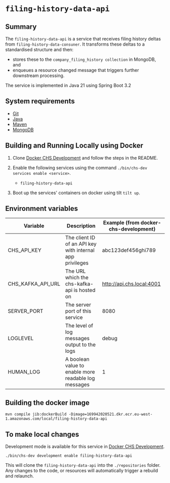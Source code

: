# `filing-history-data-api`

## Summary

The `filing-history-data-api` is a service that receives filing history deltas from 
`filing-history-data-consuner`. It transforms these deltas to a standardised structure and then:

* stores these to the `company_filing_history collection` in MongoDB, and
* enqueues a resource changed message that triggers further downstream processing.

The service is implemented in Java 21 using Spring Boot 3.2

## System requirements

* [Git](https://git-scm.com/downloads)
* [Java](http://www.oracle.com/technetwork/java/javase/downloads)
* [Maven](https://maven.apache.org/download.cgi)
* [MongoDB](https://www.mongodb.com/)

## Building and Running Locally using Docker

1. Clone [Docker CHS Development](https://github.com/companieshouse/docker-chs-development) and
   follow the steps in the
   README.
2. Enable the following services using the command `./bin/chs-dev services enable <service>`.
   * `filing-history-data-api`

3. Boot up the services' containers on docker using tilt `tilt up`.

## Environment variables
| Variable          | Description                                              | Example (from docker-chs-development) |
|-------------------|----------------------------------------------------------|---------------------------------------|
| CHS_API_KEY       | The client ID of an API key with internal app privileges | abc123def456ghi789                    |
| CHS_KAFKA_API_URL | The URL which the chs-kafka-api is hosted on             | http://api.chs.local:4001             |
| SERVER_PORT       | The server port of this service                          | 8080                                  |
| LOGLEVEL          | The level of log messages output to the logs             | debug                                 |
| HUMAN_LOG         | A boolean value to enable more readable log messages     | 1                                     |

## Building the docker image

    mvn compile jib:dockerBuild -Dimage=169942020521.dkr.ecr.eu-west-1.amazonaws.com/local/filing-history-data-api

## To make local changes

Development mode is available for this service
in [Docker CHS Development](https://github.com/companieshouse/docker-chs-development).

    ./bin/chs-dev development enable filing-history-data-api

This will clone the `filing-history-data-api` into the `./repositories` folder. Any changes to the
code, or resources will automatically trigger a rebuild and relaunch.
